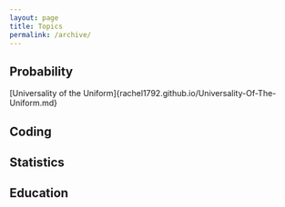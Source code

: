 ```yaml
---
layout: page
title: Topics
permalink: /archive/
---
```

## Probability
[Universality of the Uniform]{rachel1792.github.io/Universality-Of-The-Uniform.md}

## Coding

## Statistics

## Education

